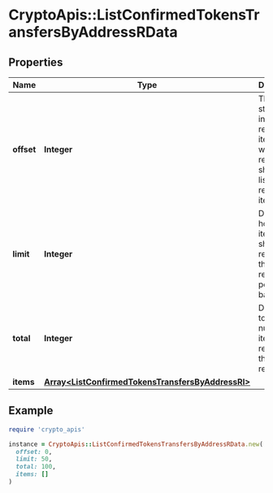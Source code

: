 # CryptoApis::ListConfirmedTokensTransfersByAddressRData

## Properties

| Name | Type | Description | Notes |
| ---- | ---- | ----------- | ----- |
| **offset** | **Integer** | The starting index of the response items, i.e. where the response should start listing the returned items. |  |
| **limit** | **Integer** | Defines how many items should be returned in the response per page basis. |  |
| **total** | **Integer** | Defines the total number of items returned in the response. |  |
| **items** | [**Array&lt;ListConfirmedTokensTransfersByAddressRI&gt;**](ListConfirmedTokensTransfersByAddressRI.md) |  |  |

## Example

```ruby
require 'crypto_apis'

instance = CryptoApis::ListConfirmedTokensTransfersByAddressRData.new(
  offset: 0,
  limit: 50,
  total: 100,
  items: []
)
```

